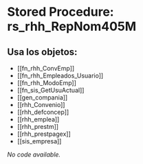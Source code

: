 # Stored Procedure: rs_rhh_RepNom405M

## Usa los objetos:
- [[fn_rhh_ConvEmp]]
- [[fn_rhh_Empleados_Usuario]]
- [[fn_rhh_ModoEmp]]
- [[fn_sis_GetUsuActual]]
- [[gen_compania]]
- [[rhh_Convenio]]
- [[rhh_defconcep]]
- [[rhh_emplea]]
- [[rhh_prestm]]
- [[rhh_prestpagex]]
- [[sis_empresa]]

*No code available.*
